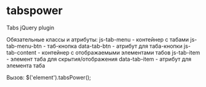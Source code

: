 # tabspower
Tabs jQuery plugin

Обязательные классы и атрибуты:
  js-tab-menu - контейнер с табами
  js-tab-menu-btn - таб-кнопка
    data-tab-btn - атрибут для таба-кнопки
  js-tab-content - контейнер с отображаемыми элементами табов
  js-tab-item - элемент таба для скрытия/отображения
    data-tab-item - атрибут для элемента таба

Вызов:
$('element').tabsPower();

